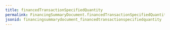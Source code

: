 ```yaml
---
title: financedTransactionSpecifiedQuantity
permalink: FinancingSummaryDocument.financedTransactionSpecifiedQuantity.html
jsonid: financingsummarydocument_financedtransactionspecifiedquantity
---
```


